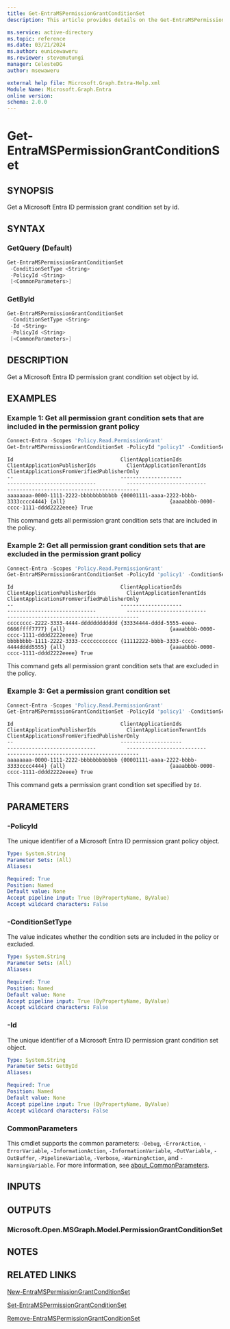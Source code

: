```yaml
---
title: Get-EntraMSPermissionGrantConditionSet
description: This article provides details on the Get-EntraMSPermissionGrantConditionSet command.

ms.service: active-directory
ms.topic: reference
ms.date: 03/21/2024
ms.author: eunicewaweru
ms.reviewer: stevemutungi
manager: CelesteDG
author: msewaweru

external help file: Microsoft.Graph.Entra-Help.xml
Module Name: Microsoft.Graph.Entra
online version:
schema: 2.0.0
---
```


# Get-EntraMSPermissionGrantConditionSet

## SYNOPSIS

Get a Microsoft Entra ID permission grant condition set by id.

## SYNTAX

### GetQuery (Default)

```powershell
Get-EntraMSPermissionGrantConditionSet 
 -ConditionSetType <String> 
 -PolicyId <String> 
 [<CommonParameters>]
```

### GetById

```powershell
Get-EntraMSPermissionGrantConditionSet 
 -ConditionSetType <String> 
 -Id <String> 
 -PolicyId <String>
 [<CommonParameters>]
```

## DESCRIPTION

Get a Microsoft Entra ID permission grant condition set object by id.

## EXAMPLES

### Example 1: Get all permission grant condition sets that are included in the permission grant policy

```powershell
Connect-Entra -Scopes 'Policy.Read.PermissionGrant'
Get-EntraMSPermissionGrantConditionSet -PolicyId "policy1" -ConditionSetType "includes"
```

```output
Id                                   ClientApplicationIds                   ClientApplicationPublisherIds          ClientApplicationTenantIds             ClientApplicationsFromVerifiedPublisherOnly
--                                   --------------------                   -----------------------------          --------------------------             -------------------------------------------
aaaaaaaa-0000-1111-2222-bbbbbbbbbbbb {00001111-aaaa-2222-bbbb-3333cccc4444} {all}                                  {aaaabbbb-0000-cccc-1111-dddd2222eeee} True
```

This command gets all permission grant condition sets that are included in the policy.

### Example 2: Get all permission grant condition sets that are excluded in the permission grant policy

```powershell
Connect-Entra -Scopes 'Policy.Read.PermissionGrant'
Get-EntraMSPermissionGrantConditionSet -PolicyId 'policy1' -ConditionSetType 'excludes'
```

```output
Id                                   ClientApplicationIds                   ClientApplicationPublisherIds          ClientApplicationTenantIds             ClientApplicationsFromVerifiedPublisherOnly
--                                   --------------------                   -----------------------------          --------------------------             -------------------------------------------
cccccccc-2222-3333-4444-dddddddddddd {33334444-dddd-5555-eeee-6666ffff7777} {all}                                  {aaaabbbb-0000-cccc-1111-dddd2222eeee} True
bbbbbbbb-1111-2222-3333-cccccccccccc {11112222-bbbb-3333-cccc-4444dddd5555} {all}                                  {aaaabbbb-0000-cccc-1111-dddd2222eeee} True
```

This command gets all permission grant condition sets that are excluded in the policy.

### Example 3: Get a permission grant condition set

```powershell
Connect-Entra -Scopes 'Policy.Read.PermissionGrant'
Get-EntraMSPermissionGrantConditionSet -PolicyId 'policy1' -ConditionSetType 'includes' -Id 'aaaaaaaa-0000-1111-2222-bbbbbbbbbbbb'
```

```output
Id                                   ClientApplicationIds                   ClientApplicationPublisherIds          ClientApplicationTenantIds             ClientApplicationsFromVerifiedPublisherOnly
--                                   --------------------                   -----------------------------          --------------------------             -------------------------------------------
aaaaaaaa-0000-1111-2222-bbbbbbbbbbbb {00001111-aaaa-2222-bbbb-3333cccc4444} {all}                                  {aaaabbbb-0000-cccc-1111-dddd2222eeee} True
```

This command gets a permission grant condition set specified by `Id`.

## PARAMETERS

### -PolicyId

The unique identifier of a Microsoft Entra ID permission grant policy object.

```yaml
Type: System.String
Parameter Sets: (All)
Aliases:

Required: True
Position: Named
Default value: None
Accept pipeline input: True (ByPropertyName, ByValue)
Accept wildcard characters: False
```

### -ConditionSetType

The value indicates whether the condition sets are included in the policy or excluded.

```yaml
Type: System.String
Parameter Sets: (All)
Aliases:

Required: True
Position: Named
Default value: None
Accept pipeline input: True (ByPropertyName, ByValue)
Accept wildcard characters: False
```

### -Id

The unique identifier of a Microsoft Entra ID permission grant condition set object.

```yaml
Type: System.String
Parameter Sets: GetById
Aliases:

Required: True
Position: Named
Default value: None
Accept pipeline input: True (ByPropertyName, ByValue)
Accept wildcard characters: False
```

### CommonParameters

This cmdlet supports the common parameters: `-Debug`, `-ErrorAction`, `-ErrorVariable`, `-InformationAction`, `-InformationVariable`, `-OutVariable`, `-OutBuffer`, `-PipelineVariable`, `-Verbose`, `-WarningAction`, and `-WarningVariable`. For more information, see [about_CommonParameters](https://go.microsoft.com/fwlink/?LinkID=113216).

## INPUTS

## OUTPUTS

### Microsoft.Open.MSGraph.Model.PermissionGrantConditionSet

## NOTES

## RELATED LINKS

[New-EntraMSPermissionGrantConditionSet](New-EntraMSPermissionGrantConditionSet.md)

[Set-EntraMSPermissionGrantConditionSet](Set-EntraMSPermissionGrantConditionSet.md)

[Remove-EntraMSPermissionGrantConditionSet](Remove-EntraMSPermissionGrantConditionSet.md)

